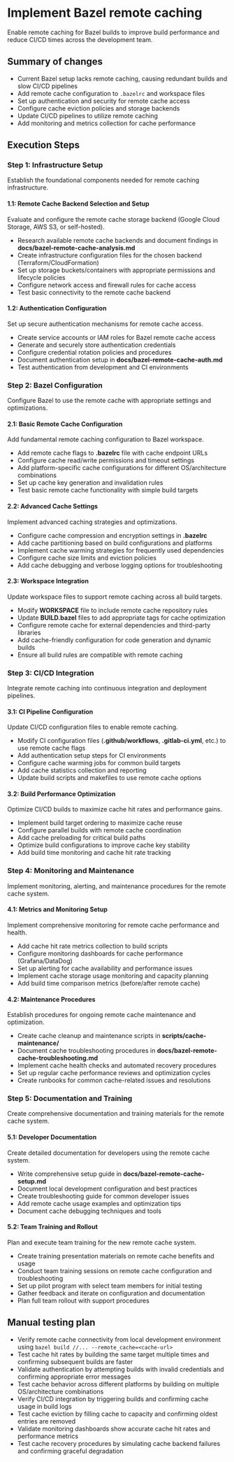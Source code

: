# Implement Bazel remote caching
Enable remote caching for Bazel builds to improve build performance and reduce CI/CD times across the development team.

## Summary of changes
- Current Bazel setup lacks remote caching, causing redundant builds and slow CI/CD pipelines
- Add remote cache configuration to `.bazelrc` and workspace files
- Set up authentication and security for remote cache access
- Configure cache eviction policies and storage backends
- Update CI/CD pipelines to utilize remote caching
- Add monitoring and metrics collection for cache performance

## Execution Steps

### Step 1: Infrastructure Setup
Establish the foundational components needed for remote caching infrastructure.

#### 1.1: Remote Cache Backend Selection and Setup
Evaluate and configure the remote cache storage backend (Google Cloud Storage, AWS S3, or self-hosted).
- Research available remote cache backends and document findings in **docs/bazel-remote-cache-analysis.md**
- Create infrastructure configuration files for the chosen backend (Terraform/CloudFormation)
- Set up storage buckets/containers with appropriate permissions and lifecycle policies
- Configure network access and firewall rules for cache access
- Test basic connectivity to the remote cache backend

#### 1.2: Authentication Configuration
Set up secure authentication mechanisms for remote cache access.
- Create service accounts or IAM roles for Bazel remote cache access
- Generate and securely store authentication credentials
- Configure credential rotation policies and procedures
- Document authentication setup in **docs/bazel-remote-cache-auth.md**
- Test authentication from development and CI environments

### Step 2: Bazel Configuration
Configure Bazel to use the remote cache with appropriate settings and optimizations.

#### 2.1: Basic Remote Cache Configuration
Add fundamental remote caching configuration to Bazel workspace.
- Add remote cache flags to **.bazelrc** file with cache endpoint URLs
- Configure cache read/write permissions and timeout settings
- Add platform-specific cache configurations for different OS/architecture combinations
- Set up cache key generation and invalidation rules
- Test basic remote cache functionality with simple build targets

#### 2.2: Advanced Cache Settings
Implement advanced caching strategies and optimizations.
- Configure cache compression and encryption settings in **.bazelrc**
- Add cache partitioning based on build configurations and platforms
- Implement cache warming strategies for frequently used dependencies
- Configure cache size limits and eviction policies
- Add cache debugging and verbose logging options for troubleshooting

#### 2.3: Workspace Integration
Update workspace files to support remote caching across all build targets.
- Modify **WORKSPACE** file to include remote cache repository rules
- Update **BUILD.bazel** files to add appropriate tags for cache optimization
- Configure remote cache for external dependencies and third-party libraries
- Add cache-friendly configuration for code generation and dynamic builds
- Ensure all build rules are compatible with remote caching

### Step 3: CI/CD Integration
Integrate remote caching into continuous integration and deployment pipelines.

#### 3.1: CI Pipeline Configuration
Update CI/CD configuration files to enable remote caching.
- Modify CI configuration files (**.github/workflows**, **.gitlab-ci.yml**, etc.) to use remote cache flags
- Add authentication setup steps for CI environments
- Configure cache warming jobs for common build targets
- Add cache statistics collection and reporting
- Update build scripts and makefiles to use remote cache options

#### 3.2: Build Performance Optimization
Optimize CI/CD builds to maximize cache hit rates and performance gains.
- Implement build target ordering to maximize cache reuse
- Configure parallel builds with remote cache coordination
- Add cache preloading for critical build paths
- Optimize build configurations to improve cache key stability
- Add build time monitoring and cache hit rate tracking

### Step 4: Monitoring and Maintenance
Implement monitoring, alerting, and maintenance procedures for the remote cache system.

#### 4.1: Metrics and Monitoring Setup
Implement comprehensive monitoring for remote cache performance and health.
- Add cache hit rate metrics collection to build scripts
- Configure monitoring dashboards for cache performance (Grafana/DataDog)
- Set up alerting for cache availability and performance issues
- Implement cache storage usage monitoring and capacity planning
- Add build time comparison metrics (before/after remote cache)

#### 4.2: Maintenance Procedures
Establish procedures for ongoing remote cache maintenance and optimization.
- Create cache cleanup and maintenance scripts in **scripts/cache-maintenance/**
- Document cache troubleshooting procedures in **docs/bazel-remote-cache-troubleshooting.md**
- Implement cache health checks and automated recovery procedures
- Set up regular cache performance reviews and optimization cycles
- Create runbooks for common cache-related issues and resolutions

### Step 5: Documentation and Training
Create comprehensive documentation and training materials for the remote cache system.

#### 5.1: Developer Documentation
Create detailed documentation for developers using the remote cache system.
- Write comprehensive setup guide in **docs/bazel-remote-cache-setup.md**
- Document local development configuration and best practices
- Create troubleshooting guide for common developer issues
- Add remote cache usage examples and optimization tips
- Document cache debugging techniques and tools

#### 5.2: Team Training and Rollout
Plan and execute team training for the new remote cache system.
- Create training presentation materials on remote cache benefits and usage
- Conduct team training sessions on remote cache configuration and troubleshooting
- Set up pilot program with select team members for initial testing
- Gather feedback and iterate on configuration and documentation
- Plan full team rollout with support procedures

## Manual testing plan
- Verify remote cache connectivity from local development environment using `bazel build //... --remote_cache=<cache-url>`
- Test cache hit rates by building the same target multiple times and confirming subsequent builds are faster
- Validate authentication by attempting builds with invalid credentials and confirming appropriate error messages
- Test cache behavior across different platforms by building on multiple OS/architecture combinations
- Verify CI/CD integration by triggering builds and confirming cache usage in build logs
- Test cache eviction by filling cache to capacity and confirming oldest entries are removed
- Validate monitoring dashboards show accurate cache hit rates and performance metrics
- Test cache recovery procedures by simulating cache backend failures and confirming graceful degradation